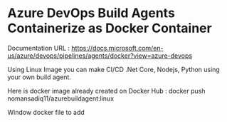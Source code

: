 # Azure DevOps Build Agents Containerize as Docker Container

Documentation URL : https://docs.microsoft.com/en-us/azure/devops/pipelines/agents/docker?view=azure-devops

Using Linux Image you can make CI/CD .Net Core, Nodejs, Python using your own build agent. 

Here is docker image already created on Docker Hub : docker push nomansadiq11/azurebuildagent:linux


Window docker file to add 